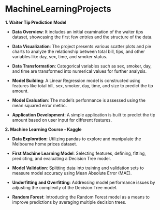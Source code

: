 # MachineLearningProjects

**1. Waiter Tip Prediction Model**

- **Data Overview**: It includes an initial examination of the waiter tips dataset, showcasing the first few entries and the structure of the data.

- **Data Visualization**: The project presents various scatter plots and pie charts to analyze the relationship between total bill, tips, and other variables like day, sex, time, and smoker status.

- **Data Transformation**: Categorical variables such as sex, smoker, day, and time are transformed into numerical values for further analysis.

- **Model Building**: A Linear Regression model is constructed using features like total bill, sex, smoker, day, time, and size to predict the tip amount.

- **Model Evaluation**: The model’s performance is assessed using the mean squared error metric.

- **Application Development**: A simple application is built to predict the tip amount based on user input for different features.

**2. Machine Learning Course - Kaggle**

- **Data Exploration**: Utilizing pandas to explore and manipulate the Melbourne home prices dataset.

- **First Machine Learning Model**: Selecting features, defining, fitting, predicting, and evaluating a Decision Tree model.

- **Model Validation**: Splitting data into training and validation sets to measure model accuracy using Mean Absolute Error (MAE).

- **Underfitting and Overfitting**: Addressing model performance issues by adjusting the complexity of the Decision Tree model.

- **Random Forest**: Introducing the Random Forest model as a means to improve predictions by averaging multiple decision trees.
